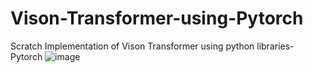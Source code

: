 # Vison-Transformer-using-Pytorch
Scratch Implementation of Vison Transformer using python libraries-Pytorch
![image](https://github.com/user-attachments/assets/838e5afd-df5a-4b8d-9a5c-9d53467a3003)

